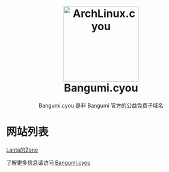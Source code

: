 <h1 align="center">
  <img src="https://img.moegirl.org.cn/common/b/b3/Bangumi.png" alt="ArchLinux.cyou" width="200">
  <br>Bangumi.cyou<br>


</h1>

  <p align="center">
Bangumi.cyou 是非 Bangumi 官方的公益免费子域名
  </p>

# 网站列表
[Lanta的Zone](https://lanta.bangumi.cyou)

了解更多信息请访问 [Bangumi.cyou](https://bangumi.cyou)
